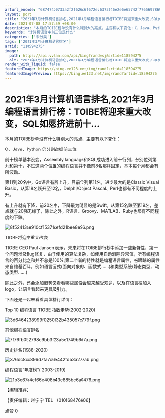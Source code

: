 ```yaml
---
arturl_encode: "68747470733a2f2f626c6f672e:6373646e2e6e65742f77656978696e5f34323532353238392f:61727469636c652f64657461696c732f313138353934323735"
layout: post
title: "2021年3月计算机语言排名,2021年3月编程语言排行榜TOIBE将迎来重大改变,SQL如愿挤进前十..."
date: 2021-07-08 17:57:59 +08:00
description: "本月的TOIBE榜单没有什么特别大的亮点，主要有以下变化：C、Java、Python 仍分别占据前三"
keywords: "计算机语音中前三位是什么"
categories: ['未分类']
tags: ['2021年3月计算机语言排名']
artid: "118594275"
image:
  path: https://api.vvhan.com/api/bing?rand=sj&artid=118594275
  alt: "2021年3月计算机语言排名,2021年3月编程语言排行榜TOIBE将迎来重大改变,SQL如愿挤进前十..."
render_with_liquid: false
featuredImage: https://bing.ee123.net/img/rand?artid=118594275
featuredImagePreview: https://bing.ee123.net/img/rand?artid=118594275
---
```


# 2021年3月计算机语言排名,2021年3月编程语言排行榜：TOIBE将迎来重大改变，SQL如愿挤进前十...

本月的TOIBE榜单没有什么特别大的亮点，主要有以下变化：

C、Java、Python 仍分别占据前三位

前十榜单基本没变，Assembly language和SQL成功进入前十行列，分别位列第九和第十，不过这两个位置的编程语言并不像前8名那样固定，基本每个月都会有所波动。

第11到20名中，Go语言有所上升，目前位列第11名，进步最大的是Classic Visual Basic，从第18名跃升至12名，Delphi/Object Pascal、Perl也都有不同程度的上升。

有上升就有下降，前20名中，下降最为明显的是Swift，从第15名跌至第19名，差点就与20强无缘了，除此之外，R语言、Groovy、MATLAB、Ruby也都有不同程度的下跌。

![8f52413ae910cf15371cefd21bee8e96.png](https://i-blog.csdnimg.cn/blog_migrate/e78df4a243f7010d11b7e063aa4c2eac.png)

TIOBE将迎来重大改变

TIOBE CEO Paul Jansen 表示，未来将在TOIBE排行榜中添加一些新特性，第一个问题涉及Bug修复，由于使用的算法复杂，如使用自动消除异常值，所有编程语言的百分比之和并不总是100%;第二个新的特性就是编程语言属性，被跟踪的属性来自维基百科，例如语言范式(面向对象的、函数式......)和类型系统(静态类型、动态类型……)

除此之外，还会添加趋势来看看哪些属性会越来越受欢迎，以及在语言栏加入logo，让语言看起来更具吸引力。

下面还是一起来看看具体排行详情：

Top 10 编程语言 TIOBE 指数走势(2002-2020)

![3d6464238999f0250132b435057c779f.png](https://i-blog.csdnimg.cn/blog_migrate/f3fb01e8a48820b4a3ee6ee22b9cb127.png)

其他编程语言排名

![7f76fb092798c9bb3f23a5e1749b6d7a.png](https://i-blog.csdnimg.cn/blog_migrate/109633f9c77a60a81652d459b698dde4.png)

历史排名(1988-2020)

![376dc8cc896d7fa7c6e442fd53a277ab.png](https://i-blog.csdnimg.cn/blog_migrate/d173bb60e3d24c3b5727d782641eebef.png)

编程语言“年度榜”( 2003-2019)

![21b3e67a4cf66e408b43c885bc6a0476.png](https://i-blog.csdnimg.cn/blog_migrate/d764cbafa8ce5b717606506b9d6122f2.png)

【编辑推荐】

【责任编辑：赵宁宁 TEL：(010)68476606】

点赞 0